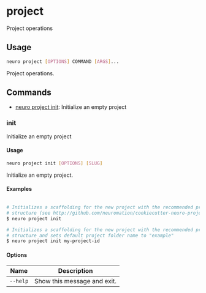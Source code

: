# project

Project operations

## Usage

```bash
neuro project [OPTIONS] COMMAND [ARGS]...
```

Project operations.

## Commands

* [neuro project init](project.md#init): Initialize an empty project

### init

Initialize an empty project

#### Usage

```bash
neuro project init [OPTIONS] [SLUG]
```

Initialize an empty project.

#### Examples

```bash

# Initializes a scaffolding for the new project with the recommended project
# structure (see http://github.com/neuromation/cookiecutter-neuro-project)
$ neuro project init

# Initializes a scaffolding for the new project with the recommended project
# structure and sets default project folder name to "example"
$ neuro project init my-project-id
```

#### Options

| Name     | Description                 |
| -------- | --------------------------- |
| `--help` | Show this message and exit. |
